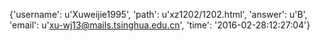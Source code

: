 {'username': u'Xuweijie1995', 'path': u'xz1202/1202.html', 'answer': u'B', 'email': u'xu-wj13@mails.tsinghua.edu.cn', 'time': '2016-02-28:12:27:04'}